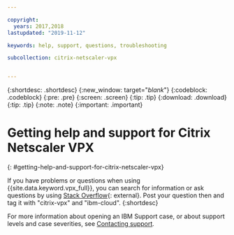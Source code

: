 ```yaml
---

copyright:
  years: 2017,2018
lastupdated: "2019-11-12"

keywords: help, support, questions, troubleshooting

subcollection: citrix-netscaler-vpx


---
```


{:shortdesc: .shortdesc}
{:new_window: target="_blank_"}
{:codeblock: .codeblock}
{:pre: .pre}
{:screen: .screen}
{:tip: .tip}
{:download: .download}
{:tip: .tip}
{:note: .note}
{:important: .important}

# Getting help and support for Citrix Netscaler VPX
{: #getting-help-and-support-for-citrix-netscaler-vpx}

If you have problems or questions when using {{site.data.keyword.vpx_full}}, you can search for information or ask questions by using [Stack Overflow](https://stackoverflow.com/search?q=dl+ibm-cloud){: external}. Post your question then and tag it with "citrix-vpx" and "ibm-cloud".
{:shortdesc}

For more information about opening an IBM Support case, or about support levels and case severities, see [Contacting support](/docs/get-support?topic=get-support-using-avatar#using-avatar).
